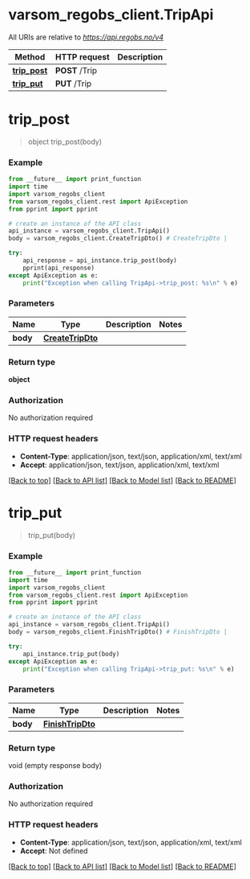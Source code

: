 # varsom_regobs_client.TripApi

All URIs are relative to *https://api.regobs.no/v4*

Method | HTTP request | Description
------------- | ------------- | -------------
[**trip_post**](TripApi.md#trip_post) | **POST** /Trip | 
[**trip_put**](TripApi.md#trip_put) | **PUT** /Trip | 

# **trip_post**
> object trip_post(body)



### Example
```python
from __future__ import print_function
import time
import varsom_regobs_client
from varsom_regobs_client.rest import ApiException
from pprint import pprint

# create an instance of the API class
api_instance = varsom_regobs_client.TripApi()
body = varsom_regobs_client.CreateTripDto() # CreateTripDto | 

try:
    api_response = api_instance.trip_post(body)
    pprint(api_response)
except ApiException as e:
    print("Exception when calling TripApi->trip_post: %s\n" % e)
```

### Parameters

Name | Type | Description  | Notes
------------- | ------------- | ------------- | -------------
 **body** | [**CreateTripDto**](CreateTripDto.md)|  | 

### Return type

**object**

### Authorization

No authorization required

### HTTP request headers

 - **Content-Type**: application/json, text/json, application/xml, text/xml
 - **Accept**: application/json, text/json, application/xml, text/xml

[[Back to top]](#) [[Back to API list]](../README.md#documentation-for-api-endpoints) [[Back to Model list]](../README.md#documentation-for-models) [[Back to README]](../README.md)

# **trip_put**
> trip_put(body)



### Example
```python
from __future__ import print_function
import time
import varsom_regobs_client
from varsom_regobs_client.rest import ApiException
from pprint import pprint

# create an instance of the API class
api_instance = varsom_regobs_client.TripApi()
body = varsom_regobs_client.FinishTripDto() # FinishTripDto | 

try:
    api_instance.trip_put(body)
except ApiException as e:
    print("Exception when calling TripApi->trip_put: %s\n" % e)
```

### Parameters

Name | Type | Description  | Notes
------------- | ------------- | ------------- | -------------
 **body** | [**FinishTripDto**](FinishTripDto.md)|  | 

### Return type

void (empty response body)

### Authorization

No authorization required

### HTTP request headers

 - **Content-Type**: application/json, text/json, application/xml, text/xml
 - **Accept**: Not defined

[[Back to top]](#) [[Back to API list]](../README.md#documentation-for-api-endpoints) [[Back to Model list]](../README.md#documentation-for-models) [[Back to README]](../README.md)

